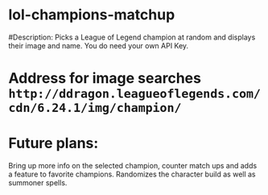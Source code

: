 # lol-champions-matchup
#Description:
Picks a League of Legend champion at random and displays their image and name. You do need your own API Key.

# Address for image searches `http://ddragon.leagueoflegends.com/cdn/6.24.1/img/champion/`
# Future plans:
Bring up more info on the selected champion, counter match ups and adds a feature to favorite champions. Randomizes the character build as well as summoner spells.
